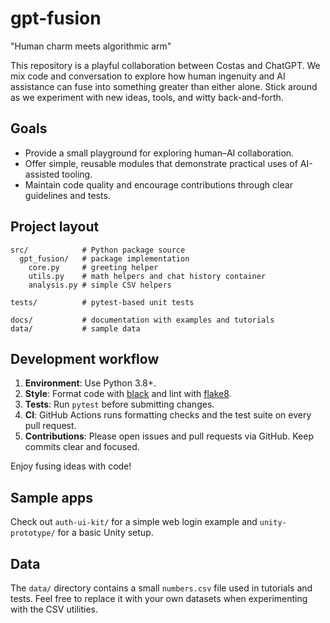 # gpt-fusion
"Human charm meets algorithmic arm"

This repository is a playful collaboration between Costas and ChatGPT. We mix code and conversation to explore how human ingenuity and AI assistance can fuse into something greater than either alone. Stick around as we experiment with new ideas, tools, and witty back-and-forth.

## Goals

- Provide a small playground for exploring human–AI collaboration.
- Offer simple, reusable modules that demonstrate practical uses of AI-assisted tooling.
- Maintain code quality and encourage contributions through clear guidelines and tests.

## Project layout

```
src/            # Python package source
  gpt_fusion/   # package implementation
    core.py     # greeting helper
    utils.py    # math helpers and chat history container
    analysis.py # simple CSV helpers

tests/          # pytest-based unit tests

docs/           # documentation with examples and tutorials
data/           # sample data
```

## Development workflow

1. **Environment**: Use Python 3.8+.
2. **Style**: Format code with [black](https://github.com/psf/black) and lint with [flake8](https://github.com/PyCQA/flake8).
3. **Tests**: Run `pytest` before submitting changes.
4. **CI**: GitHub Actions runs formatting checks and the test suite on every pull request.
5. **Contributions**: Please open issues and pull requests via GitHub. Keep commits clear and focused.

Enjoy fusing ideas with code!

## Sample apps

Check out `auth-ui-kit/` for a simple web login example and `unity-prototype/` for a basic Unity setup.

## Data

The `data/` directory contains a small `numbers.csv` file used in tutorials and
tests. Feel free to replace it with your own datasets when experimenting with
the CSV utilities.
